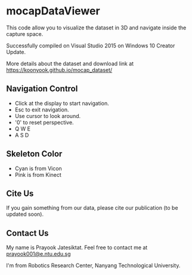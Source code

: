 # mocapDataViewer

This code allow you to visualize the dataset in 3D and navigate inside the capture space.

Successfully compiled on Visual Studio 2015 on Windows 10 Creator Update.

More details about the dataset and download link at https://koonyook.github.io/mocap_dataset/

## Navigation Control
- Click at the display to start navigation. 
- Esc to exit navigation.
- Use cursor to look around.
- '0' to reset perspective. 
- Q W E
- A S D

## Skeleton Color
- Cyan is from Vicon
- Pink is from Kinect

## Cite Us
If you gain something from our data, please cite our publication (to be updated soon).

## Contact Us
My name is Prayook Jatesiktat. Feel free to contact me at prayook001@e.ntu.edu.sg

I'm from Robotics Research Center, Nanyang Technological University.
